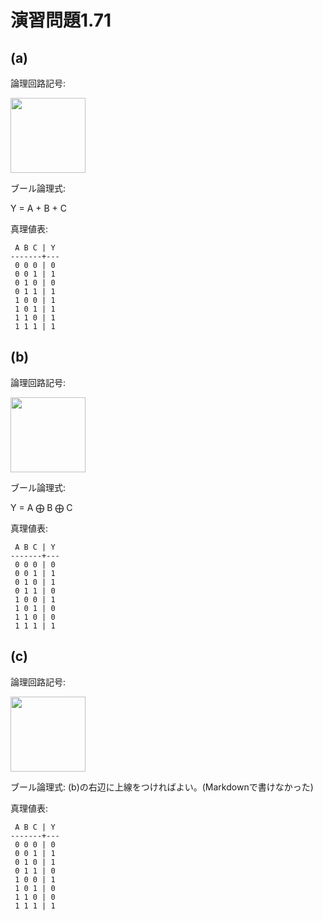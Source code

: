 # 演習問題1.71

## (a)

論理回路記号:

<img src="https://horie-t.github.io/DigitalDesignAndComputerArchitecture-Ans/images/ex1-71/OR3_1.svg" width="120px" />

ブール論理式:

Y = A + B + C

真理値表:
```
 A B C | Y
-------+---
 0 0 0 | 0
 0 0 1 | 1
 0 1 0 | 0
 0 1 1 | 1
 1 0 0 | 1
 1 0 1 | 1
 1 1 0 | 1
 1 1 1 | 1
```

## (b)

論理回路記号:

<img src="https://horie-t.github.io/DigitalDesignAndComputerArchitecture-Ans/images/ex1-71/XOR3_1.svg" width="120px" />

ブール論理式:

Y = A &#x2A01; B &#x2A01; C

真理値表:
```
 A B C | Y
-------+---
 0 0 0 | 0
 0 0 1 | 1
 0 1 0 | 1
 0 1 1 | 0
 1 0 0 | 1
 1 0 1 | 0
 1 1 0 | 0
 1 1 1 | 1
```

## (c)

論理回路記号:

<img src="https://horie-t.github.io/DigitalDesignAndComputerArchitecture-Ans/images/ex1-71/XOR3_1.svg" width="120px" />

ブール論理式:
(b)の右辺に上線をつければよい。(Markdownで書けなかった)


真理値表:
```
 A B C | Y
-------+---
 0 0 0 | 0
 0 0 1 | 1
 0 1 0 | 1
 0 1 1 | 0
 1 0 0 | 1
 1 0 1 | 0
 1 1 0 | 0
 1 1 1 | 1
```
